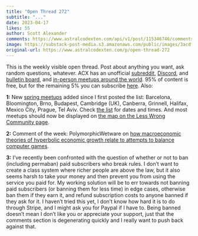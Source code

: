 ```yaml
---
title: "Open Thread 272"
subtitle: "..."
date: 2023-04-17
likes: 55
author: Scott Alexander
comments: https://www.astralcodexten.com/api/v1/post/115346746/comments?&all_comments=true
image: https://substack-post-media.s3.amazonaws.com/public/images/3acdf1e5-410d-47d8-a6bf-d6c142c8e4cd_255x255.webp
original-url: https://www.astralcodexten.com/p/open-thread-272
---
```

This is the weekly visible open thread. Post about anything you want, ask random questions, whatever. ACX has an unofficial [subreddit](https://www.reddit.com/r/slatestarcodex/), [Discord](https://discord.gg/RTKtdut), and [bulletin board](https://www.datasecretslox.com/index.php), and [in-person meetups around the world](https://www.lesswrong.com/community?filters%5B0%5D=SSC). 95% of content is free, but for the remaining 5% you can subscribe [here](https://astralcodexten.substack.com/subscribe?). Also:

**1:** New [spring meetups](https://astralcodexten.substack.com/p/spring-meetups-everywhere-2023) added since I first posted the list: Barcelona, Bloomington, Brno, Budapest, Cambridge (UK), Canberra, Grinnell, Halifax, Mexico City, Prague, Tel Aviv. Check [the list](https://astralcodexten.substack.com/p/spring-meetups-everywhere-2023) for dates and times. And most meetups should now be displayed on [the map on the Less Wrong Community page](https://www.lesswrong.com/community).

**2:** Comment of the week: PolymorphicWetware on [how macroeconomic theories of hyperbolic economic growth relate to attempts to balance computer games](https://www.reddit.com/r/slatestarcodex/comments/12lf3pm/global_gdp_is_not_exponential_its_superexponential/jg7m4bj/).

**3:** I’ve recently been confronted with the question of whether or not to ban (including permaban) paid subscribers who break rules. I don’t want to create a class system where richer people are above the law, but it also seems harsh to take your money and then prevent you from using the service you paid for. My working solution will be to err towards not banning paid subscribers (or banning them for less time) in edge cases, otherwise ban them if they earn it, and refund subscription costs to anyone banned if they ask for it. I haven’t tried this yet, I don’t know how hard it is to do through Stripe, and I might ask you for Paypal if I have to. Being banned doesn’t mean I don’t like you or appreciate your support, just that the comments section is degenerating quickly and I really want to push back against that.
